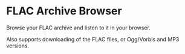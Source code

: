 FLAC Archive Browser
====================

Browse your FLAC archive and listen to it in your browser.

Also supports downloading of the FLAC files, or Ogg/Vorbis and MP3 versions.

